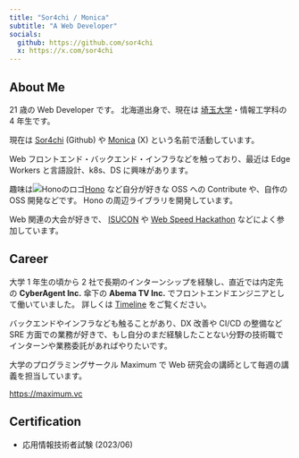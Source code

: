 ```yaml
---
title: "Sor4chi / Monica"
subtitle: "A Web Developer"
socials:
  github: https://github.com/sor4chi
  x: https://x.com/sor4chi
---
```


## About Me

21 歳の Web Developer です。
北海道出身で、現在は [埼玉大学](http://www.saitama-u.ac.jp/)・情報工学科の 4 年生です。

現在は [Sor4chi](https://github.com/sor4chi) (Github) や [Monica](https://x.com/sor4chi) (X) という名前で活動しています。

Web フロントエンド・バックエンド・インフラなどを触っており、最近は Edge Workers と言語設計、k8s、DS に興味があります。

趣味は![Honoのロゴ](https://hono.dev/images/logo.png)[Hono](https://hono.dev) など自分が好きな OSS への Contribute や、自作の OSS 開発などです。 Hono の周辺ライブラリを開発しています。

Web 関連の大会が好きで、 [ISUCON](https://isucon.net) や [Web Speed Hackathon](https://cyberagent.connpass.com/event/270424/) などによく参加しています。

## Career

大学 1 年生の頃から 2 社で長期のインターンシップを経験し、直近では内定先の **CyberAgent Inc.** 傘下の **Abema TV Inc.** でフロントエンドエンジニアとして働いていました。
詳しくは [Timeline](/timeline) をご覧ください。

バックエンドやインフラなども触ることがあり、DX 改善や CI/CD の整備など SRE 方面での業務が好きで、もし自分のまだ経験したことない分野の技術職でインターンや業務委託があればやりたいです。

大学のプログラミングサークル Maximum で Web 研究会の講師として毎週の講義を担当しています。

<https://maximum.vc>

## Certification

- 応用情報技術者試験 (2023/06)
